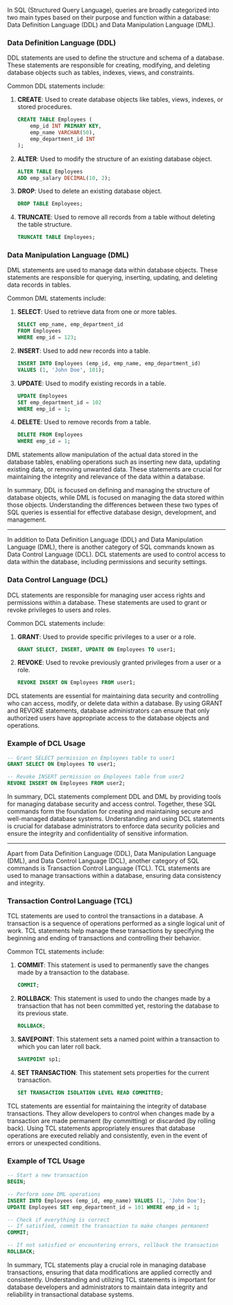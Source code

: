 In SQL (Structured Query Language), queries are broadly categorized into two main types based on their purpose and function within a database: Data Definition Language (DDL) and Data Manipulation Language (DML).

### Data Definition Language (DDL)

DDL statements are used to define the structure and schema of a database. These statements are responsible for creating, modifying, and deleting database objects such as tables, indexes, views, and constraints.

Common DDL statements include:

1. **CREATE**: Used to create database objects like tables, views, indexes, or stored procedures.
   ```sql
   CREATE TABLE Employees (
       emp_id INT PRIMARY KEY,
       emp_name VARCHAR(50),
       emp_department_id INT
   );
   ```

2. **ALTER**: Used to modify the structure of an existing database object.
   ```sql
   ALTER TABLE Employees
   ADD emp_salary DECIMAL(10, 2);
   ```

3. **DROP**: Used to delete an existing database object.
   ```sql
   DROP TABLE Employees;
   ```

4. **TRUNCATE**: Used to remove all records from a table without deleting the table structure.
   ```sql
   TRUNCATE TABLE Employees;
   ```

### Data Manipulation Language (DML)

DML statements are used to manage data within database objects. These statements are responsible for querying, inserting, updating, and deleting data records in tables.

Common DML statements include:

1. **SELECT**: Used to retrieve data from one or more tables.
   ```sql
   SELECT emp_name, emp_department_id
   FROM Employees
   WHERE emp_id = 123;
   ```

2. **INSERT**: Used to add new records into a table.
   ```sql
   INSERT INTO Employees (emp_id, emp_name, emp_department_id)
   VALUES (1, 'John Doe', 101);
   ```

3. **UPDATE**: Used to modify existing records in a table.
   ```sql
   UPDATE Employees
   SET emp_department_id = 102
   WHERE emp_id = 1;
   ```

4. **DELETE**: Used to remove records from a table.
   ```sql
   DELETE FROM Employees
   WHERE emp_id = 1;
   ```

DML statements allow manipulation of the actual data stored in the database tables, enabling operations such as inserting new data, updating existing data, or removing unwanted data. These statements are crucial for maintaining the integrity and relevance of the data within a database.

In summary, DDL is focused on defining and managing the structure of database objects, while DML is focused on managing the data stored within those objects. Understanding the differences between these two types of SQL queries is essential for effective database design, development, and management.

---

In addition to Data Definition Language (DDL) and Data Manipulation Language (DML), there is another category of SQL commands known as Data Control Language (DCL). DCL statements are used to control access to data within the database, including permissions and security settings.

### Data Control Language (DCL)

DCL statements are responsible for managing user access rights and permissions within a database. These statements are used to grant or revoke privileges to users and roles.

Common DCL statements include:

1. **GRANT**: Used to provide specific privileges to a user or a role.
   ```sql
   GRANT SELECT, INSERT, UPDATE ON Employees TO user1;
   ```

2. **REVOKE**: Used to revoke previously granted privileges from a user or a role.
   ```sql
   REVOKE INSERT ON Employees FROM user1;
   ```

DCL statements are essential for maintaining data security and controlling who can access, modify, or delete data within a database. By using GRANT and REVOKE statements, database administrators can ensure that only authorized users have appropriate access to the database objects and operations.

### Example of DCL Usage

```sql
-- Grant SELECT permission on Employees table to user1
GRANT SELECT ON Employees TO user1;

-- Revoke INSERT permission on Employees table from user2
REVOKE INSERT ON Employees FROM user2;
```

In summary, DCL statements complement DDL and DML by providing tools for managing database security and access control. Together, these SQL commands form the foundation for creating and maintaining secure and well-managed database systems. Understanding and using DCL statements is crucial for database administrators to enforce data security policies and ensure the integrity and confidentiality of sensitive information.

---

Apart from Data Definition Language (DDL), Data Manipulation Language (DML), and Data Control Language (DCL), another category of SQL commands is Transaction Control Language (TCL). TCL statements are used to manage transactions within a database, ensuring data consistency and integrity.

### Transaction Control Language (TCL)

TCL statements are used to control the transactions in a database. A transaction is a sequence of operations performed as a single logical unit of work. TCL statements help manage these transactions by specifying the beginning and ending of transactions and controlling their behavior.

Common TCL statements include:

1. **COMMIT**: This statement is used to permanently save the changes made by a transaction to the database.
   ```sql
   COMMIT;
   ```

2. **ROLLBACK**: This statement is used to undo the changes made by a transaction that has not been committed yet, restoring the database to its previous state.
   ```sql
   ROLLBACK;
   ```

3. **SAVEPOINT**: This statement sets a named point within a transaction to which you can later roll back.
   ```sql
   SAVEPOINT sp1;
   ```

4. **SET TRANSACTION**: This statement sets properties for the current transaction.
   ```sql
   SET TRANSACTION ISOLATION LEVEL READ COMMITTED;
   ```

TCL statements are essential for maintaining the integrity of database transactions. They allow developers to control when changes made by a transaction are made permanent (by committing) or discarded (by rolling back). Using TCL statements appropriately ensures that database operations are executed reliably and consistently, even in the event of errors or unexpected conditions.

### Example of TCL Usage

```sql
-- Start a new transaction
BEGIN;

-- Perform some DML operations
INSERT INTO Employees (emp_id, emp_name) VALUES (1, 'John Doe');
UPDATE Employees SET emp_department_id = 101 WHERE emp_id = 1;

-- Check if everything is correct
-- If satisfied, commit the transaction to make changes permanent
COMMIT;

-- If not satisfied or encountering errors, rollback the transaction
ROLLBACK;
```

In summary, TCL statements play a crucial role in managing database transactions, ensuring that data modifications are applied correctly and consistently. Understanding and utilizing TCL statements is important for database developers and administrators to maintain data integrity and reliability in transactional database systems.
